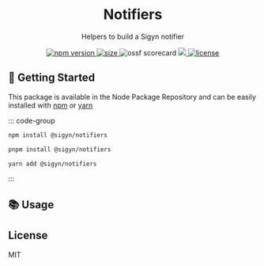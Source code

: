 <p align="center"><h1 align="center">
  Notifiers
</h1></p>

<p align="center">
  Helpers to build a Sigyn notifier
</p>

<p align="center">
  <a href="https://github.com/MyUnisoft/sigyn/src/notifiers">
    <img src="https://img.shields.io/github/package-json/v/MyUnisoft/sigyn/main/src/notifiers?style=for-the-badge&label=version" alt="npm version">
  </a>
  <a href="https://github.com/MyUnisoft/sigyn/src/notifiers">
    <img src="https://img.shields.io/bundlephobia/min/@sigyn/notifiers?style=for-the-badge" alt="size">
  </a>
<a>
    <img src="https://api.securityscorecards.dev/projects/github.com/MyUnisoft/sigyn/badge?style=for-the-badge" alt="ossf scorecard">
  </a>
  <a href="https://github.com/MyUnisoft/sigyn/tree/main/src/notifiers">
    <img src="https://img.shields.io/github/actions/workflow/status/MyUnisoft/sigyn/notifiers.yml?style=for-the-badge">
  </a>
  <a href="https://github.com/MyUnisoft/sigyn/tree/main/src/LICENSE">
    <img src="https://img.shields.io/github/license/MyUnisoft/sigyn?style=for-the-badge" alt="license">
  </a>
</p>

## 🚀 Getting Started

This package is available in the Node Package Repository and can be easily installed with [npm](https://doc.npmjs.com/getting-started/what-is-npm) or [yarn](https://yarnpkg.com)

::: code-group

```sh [npm]
npm install @sigyn/notifiers
```
```sh [pnpm]
pnpm install @sigyn/notifiers
```
```sh [yarn]
yarn add @sigyn/notifiers
```
:::

## 📚 Usage


## License
MIT

